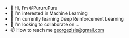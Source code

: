 - 👋 Hi, I’m @PururuPuru
- 👀 I’m interested in Machine Learning
- 🌱 I’m currently learning Deep Reinforcement Learning
- 💞️ I’m looking to collaborate on ...
- 📫 How to reach me georgezisis@gmail.com

<!---
PururuPuru/PururuPuru is a ✨ special ✨ repository because its `README.md` (this file) appears on your GitHub profile.
You can click the Preview link to take a look at your changes.
--->

